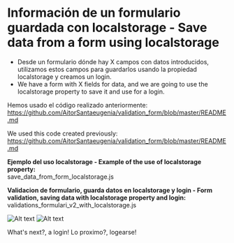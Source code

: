 # Información de un formulario guardada con localstorage - Save data from a form using localstorage <br>

- Desde un formulario dónde hay X campos con datos introducidos, utilizamos estos campos para guardarlos usando la propiedad localstorage y creamos un login.<br>
- We have a form with X fields for data, and we are going to use the localstorage property to save it and use for a login. 


Hemos usado el código realizado anteriormente: <br>
https://github.com/AitorSantaeugenia/validation_form/blob/master/README.md

We used this code created previously: <br>
https://github.com/AitorSantaeugenia/validation_form/blob/master/README.md

<b>Ejemplo del uso localstorage - Example of the use of localstorage property:</b><br>
save_data_from_form_localstorage.js

<b>Validacion de formulario, guarda datos en localstorage y login - Form validation, saving data with localstorage property and login:</b><br>
validations_formulari_v2_with_localstorage.js

![Alt text](https://cloud.githubusercontent.com/assets/14861253/18612495/4c920ed4-7d5b-11e6-98a7-563a259ae977.png)
![Alt text](https://cloud.githubusercontent.com/assets/14861253/18612494/4c90e964-7d5b-11e6-8c9a-88c9fe9fb9b3.png)

What's next?, a login!
Lo proximo?, logearse!

